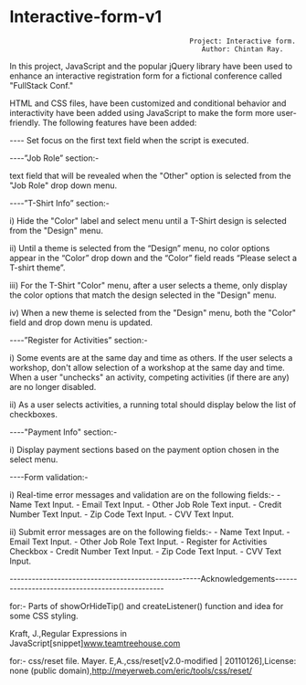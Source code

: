# Interactive-form-v1

                                                Project: Interactive form.
                                                   Author: Chintan Ray.

In this project, JavaScript and the popular jQuery library have been used to enhance an interactive registration form for a fictional conference called "FullStack Conf."

HTML and CSS files, have been customized and conditional behavior and interactivity have been added using JavaScript to make the form more user-friendly. The following features have been added:

---- Set focus on the first text field when the script is executed.

----”Job Role” section:-

text field that will be revealed when the "Other" option is selected from the "Job Role" drop down menu.

----”T-Shirt Info” section:-

i) Hide the "Color" label and select menu until a T-Shirt design is selected from the "Design" menu.

ii) Until a theme is selected from the “Design” menu, no color options appear in the “Color” drop down and the “Color” field reads “Please select a T-shirt theme”.

iii) For the T-Shirt "Color" menu, after a user selects a theme, only display the color options that match the design selected in the "Design" menu.


iv) When a new theme is selected from the "Design" menu, both the "Color" field and drop down menu is updated.

----”Register for Activities” section:-

i) Some events are at the same day and time as others. If the user selects a workshop, don't allow selection of a workshop at the same day and time. When a user "unchecks" an activity, competing activities (if there are any) are no longer disabled.

ii) As a user selects activities, a running total should display below the list of checkboxes.

----"Payment Info" section:-

i) Display payment sections based on the payment option chosen in the select menu.

----Form validation:-

i) Real-time error messages and validation are on the following fields:- - Name Text Input. - Email Text Input. - Other Job Role Text input. - Credit Number Text Input. - Zip Code Text Input. - CVV Text Input.

ii) Submit error messages are on the following fields:- - Name Text Input. - Email Text Input. - Other Job Role Text Input. - Register for Activities Checkbox - Credit Number Text Input. - Zip Code Text Input. - CVV Text Input.

----------------------------------------------------Acknowledgements------------------------------------------------

for:- Parts of showOrHideTip() and createListener() function and idea for some CSS styling.

Kraft, J.,Regular Expressions in JavaScript[snippet]www.teamtreehouse.com

for:- css/reset file.
Mayer. E,A.,css/reset[v2.0-modified | 20110126],License: none (public domain),http://meyerweb.com/eric/tools/css/reset/
